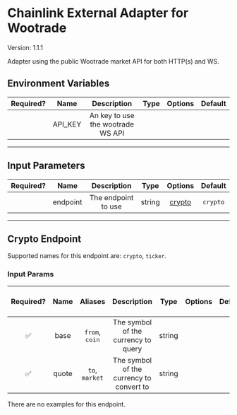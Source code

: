 # Chainlink External Adapter for Wootrade

Version: 1.1.1

Adapter using the public Wootrade market API for both HTTP(s) and WS.

## Environment Variables

| Required? |  Name   |            Description            | Type | Options | Default |
| :-------: | :-----: | :-------------------------------: | :--: | :-----: | :-----: |
|           | API_KEY | An key to use the wootrade WS API |      |         |         |

---

## Input Parameters

| Required? |   Name   |     Description     |  Type  |          Options           | Default  |
| :-------: | :------: | :-----------------: | :----: | :------------------------: | :------: |
|           | endpoint | The endpoint to use | string | [crypto](#crypto-endpoint) | `crypto` |

---

## Crypto Endpoint

Supported names for this endpoint are: `crypto`, `ticker`.

### Input Params

| Required? | Name  |    Aliases     |               Description                |  Type  | Options | Default | Depends On | Not Valid With |
| :-------: | :---: | :------------: | :--------------------------------------: | :----: | :-----: | :-----: | :--------: | :------------: |
|    ✅     | base  | `from`, `coin` |   The symbol of the currency to query    | string |         |         |            |                |
|    ✅     | quote | `to`, `market` | The symbol of the currency to convert to | string |         |         |            |                |

There are no examples for this endpoint.
